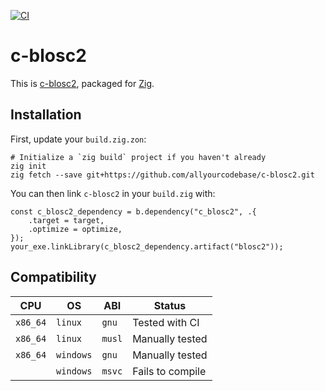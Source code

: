 [![CI](https://github.com/allyourcodebase/c-blosc2/actions/workflows/ci.yaml/badge.svg)](https://github.com/allyourcodebase/c-blosc2/actions)

# c-blosc2

This is [c-blosc2](https://github.com/Blosc/c-blosc2), packaged for [Zig](https://ziglang.org/).

## Installation

First, update your `build.zig.zon`:

```
# Initialize a `zig build` project if you haven't already
zig init
zig fetch --save git+https://github.com/allyourcodebase/c-blosc2.git
```

You can then link `c-blosc2` in your `build.zig` with:

```zig
const c_blosc2_dependency = b.dependency("c_blosc2", .{
    .target = target,
    .optimize = optimize,
});
your_exe.linkLibrary(c_blosc2_dependency.artifact("blosc2"));
```

## Compatibility

| CPU      | OS        | ABI    | Status           |
|----------|-----------|--------|------------------|
| `x86_64` | `linux`   | `gnu`  | Tested with CI   |
| `x86_64` | `linux`   | `musl` | Manually tested  |
| `x86_64` | `windows` | `gnu`  | Manually tested  |
|          | `windows` | `msvc` | Fails to compile |
